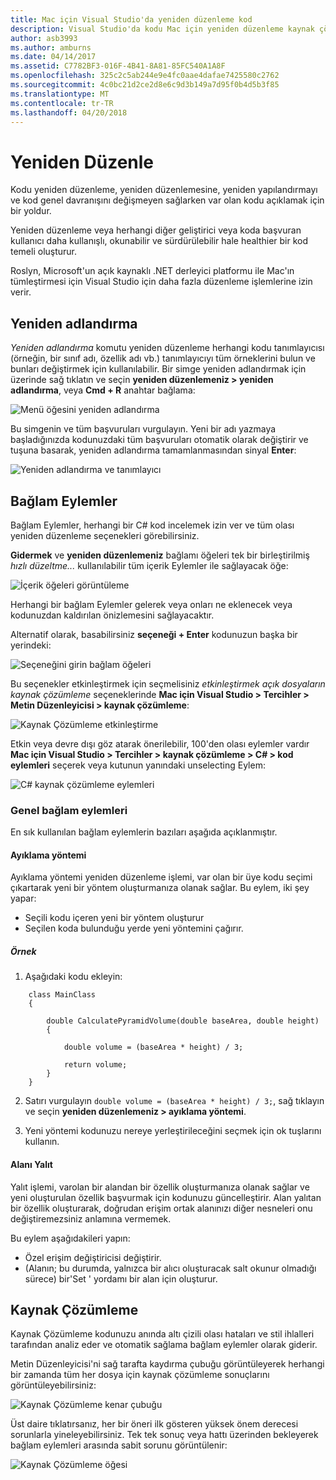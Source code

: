 ```yaml
---
title: Mac için Visual Studio'da yeniden düzenleme kod
description: Visual Studio'da kodu Mac için yeniden düzenleme kaynak çözümleme kullanımı ile basit yapılır.
author: asb3993
ms.author: amburns
ms.date: 04/14/2017
ms.assetid: C7782BF3-016F-4B41-8A81-85FC540A1A8F
ms.openlocfilehash: 325c2c5ab244e9e4fc0aae4dafae7425580c2762
ms.sourcegitcommit: 4c0bc21d2ce2d8e6c9d3b149a7d95f0b4d5b3f85
ms.translationtype: MT
ms.contentlocale: tr-TR
ms.lasthandoff: 04/20/2018
---
```

# <a name="refactoring"></a>Yeniden Düzenle

Kodu yeniden düzenleme, yeniden düzenlemesine, yeniden yapılandırmayı ve kod genel davranışını değişmeyen sağlarken var olan kodu açıklamak için bir yoldur.

Yeniden düzenleme veya herhangi diğer geliştirici veya koda başvuran kullanıcı daha kullanışlı, okunabilir ve sürdürülebilir hale healthier bir kod temeli oluşturur.

Roslyn, Microsoft'un açık kaynaklı .NET derleyici platformu ile Mac'ın tümleştirmesi için Visual Studio için daha fazla düzenleme işlemlerine izin verir.

## <a name="renaming"></a>Yeniden adlandırma 

*Yeniden adlandırma* komutu yeniden düzenleme herhangi kodu tanımlayıcısı (örneğin, bir sınıf adı, özellik adı vb.) tanımlayıcıyı tüm örneklerini bulun ve bunları değiştirmek için kullanılabilir. Bir simge yeniden adlandırmak için üzerinde sağ tıklatın ve seçin **yeniden düzenlemeniz > yeniden adlandırma**, veya **Cmd + R** anahtar bağlama:

![Menü öğesini yeniden adlandırma](media/refactoring-renaming1.png)

Bu simgenin ve tüm başvuruları vurgulayın. Yeni bir adı yazmaya başladığınızda kodunuzdaki tüm başvuruları otomatik olarak değiştirir ve tuşuna basarak, yeniden adlandırma tamamlanmasından sinyal **Enter**:

 ![Yeniden adlandırma ve tanımlayıcı](media/refactoring-renaming2.png)

## <a name="context-actions"></a>Bağlam Eylemler

Bağlam Eylemler, herhangi bir C# kod incelemek izin ver ve tüm olası yeniden düzenleme seçenekleri görebilirsiniz. 

**Gidermek** ve **yeniden düzenlemeniz** bağlamı öğeleri tek bir birleştirilmiş *hızlı düzeltme...*  kullanılabilir tüm içerik Eylemler ile sağlayacak öğe:

![İçerik öğeleri görüntüleme](media/refactoring-context-action.png)

Herhangi bir bağlam Eylemler gelerek veya onları ne eklenecek veya kodunuzdan kaldırılan önizlemesini sağlayacaktır.

Alternatif olarak, basabilirsiniz **seçeneği + Enter** kodunuzun başka bir yerindeki:

![Seçeneğini girin bağlam öğeleri](media/refactoring-image2a.png)

Bu seçenekler etkinleştirmek için seçmelisiniz *etkinleştirmek açık dosyaların kaynak çözümleme* seçeneklerinde **Mac için Visual Studio > Tercihler > Metin Düzenleyicisi > kaynak çözümleme**:

 ![Kaynak Çözümleme etkinleştirme](media/refactoring-options.png)

Etkin veya devre dışı göz atarak önerilebilir, 100'den olası eylemler vardır **Mac için Visual Studio > Tercihler > kaynak çözümleme > C# > kod eylemleri** seçerek veya kutunun yanındaki unselecting Eylem:

 ![C# kaynak çözümleme eylemleri](media/refactoring-image3a.png)

### <a name="common-context-actions"></a>Genel bağlam eylemleri

En sık kullanılan bağlam eylemlerin bazıları aşağıda açıklanmıştır.

#### <a name="extract-method"></a>Ayıklama yöntemi

Ayıklama yöntemi yeniden düzenleme işlemi, var olan bir üye kodu seçimi çıkartarak yeni bir yöntem oluşturmanıza olanak sağlar. Bu eylem, iki şey yapar:

* Seçili kodu içeren yeni bir yöntem oluşturur
* Seçilen koda bulunduğu yerde yeni yöntemini çağırır.

##### <a name="example"></a>Örnek

1. Aşağıdaki kodu ekleyin:

```
    class MainClass
    {

        double CalculatePyramidVolume(double baseArea, double height)
        {

            double volume = (baseArea * height) / 3;

            return volume;
        }
    }
```

2. Satırı vurgulayın `double volume = (baseArea * height) / 3;`, sağ tıklayın ve seçin **yeniden düzenlemeniz > ayıklama yöntemi**.

3. Yeni yöntemi kodunuzu nereye yerleştirileceğini seçmek için ok tuşlarını kullanın.


#### <a name="encapsulate-field"></a>Alanı Yalıt

Yalıt işlemi, varolan bir alandan bir özellik oluşturmanıza olanak sağlar ve yeni oluşturulan özellik başvurmak için kodunuzu güncelleştirir. Alan yalıtan bir özellik oluşturarak, doğrudan erişim ortak alanınızı diğer nesneleri onu değiştiremezsiniz anlamına vermemek.

Bu eylem aşağıdakileri yapın:

* Özel erişim değiştiricisi değiştirir.
* (Alanın; bu durumda, yalnızca bir alıcı oluşturacak salt okunur olmadığı sürece) bir'Set ' yordamı bir alan için oluşturur.


## <a name="source-analysis"></a>Kaynak Çözümleme

Kaynak Çözümleme kodunuzu anında altı çizili olası hataları ve stil ihlalleri tarafından analiz eder ve otomatik sağlama bağlam eylemler olarak giderir. 

Metin Düzenleyicisi'ni sağ tarafta kaydırma çubuğu görüntüleyerek herhangi bir zamanda tüm her dosya için kaynak çözümleme sonuçlarını görüntüleyebilirsiniz:

 ![Kaynak Çözümleme kenar çubuğu](media/refactoring-image4a.png)

Üst daire tıklatırsanız, her bir öneri ilk gösteren yüksek önem derecesi sorunlarla yineleyebilirsiniz. Tek tek sonuç veya hattı üzerinden bekleyerek bağlam eylemleri arasında sabit sorunu görüntülenir:

 ![Kaynak Çözümleme öğesi](media/refactoring-image5.png)

